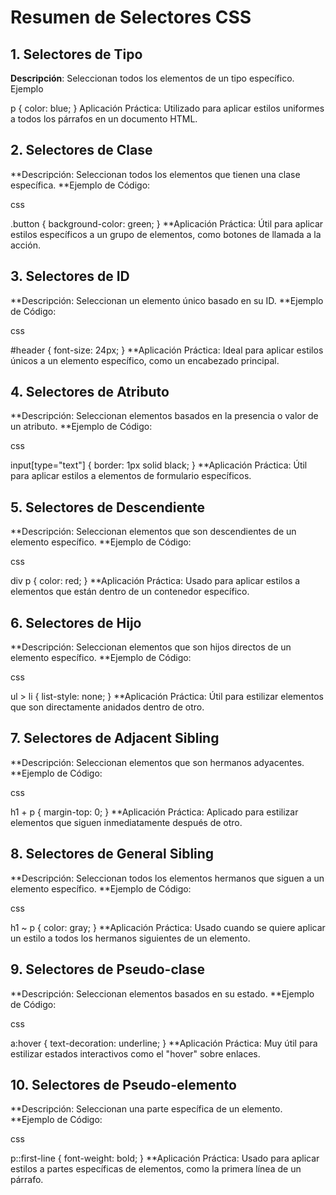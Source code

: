 # Resumen de Selectores CSS

## 1. Selectores de Tipo
**Descripción**: Seleccionan todos los elementos de un tipo específico.
Ejemplo 

p {
  color: blue;
}
Aplicación Práctica: Utilizado para aplicar estilos uniformes a todos los párrafos en un documento HTML.

## 2. Selectores de Clase
**Descripción: Seleccionan todos los elementos que tienen una clase específica.
**Ejemplo de Código:


css

.button {
  background-color: green;
}
**Aplicación Práctica: Útil para aplicar estilos específicos a un grupo de elementos, como botones de llamada a la acción.

## 3. Selectores de ID
**Descripción: Seleccionan un elemento único basado en su ID.
**Ejemplo de Código:

css

#header {
  font-size: 24px;
}
**Aplicación Práctica: Ideal para aplicar estilos únicos a un elemento específico, como un encabezado principal.

## 4. Selectores de Atributo
**Descripción: Seleccionan elementos basados en la presencia o valor de un atributo.
**Ejemplo de Código:

css

input[type="text"] {
  border: 1px solid black;
}
**Aplicación Práctica: Útil para aplicar estilos a elementos de formulario específicos.

## 5. Selectores de Descendiente
**Descripción: Seleccionan elementos que son descendientes de un elemento específico.
**Ejemplo de Código:

css

div p {
  color: red;
}
**Aplicación Práctica: Usado para aplicar estilos a elementos que están dentro de un contenedor específico.

## 6. Selectores de Hijo
**Descripción: Seleccionan elementos que son hijos directos de un elemento específico.
**Ejemplo de Código:

css

ul > li {
  list-style: none;
}
**Aplicación Práctica: Útil para estilizar elementos que son directamente anidados dentro de otro.

## 7. Selectores de Adjacent Sibling
**Descripción: Seleccionan elementos que son hermanos adyacentes.
**Ejemplo de Código:

css

h1 + p {
  margin-top: 0;
}
**Aplicación Práctica: Aplicado para estilizar elementos que siguen inmediatamente después de otro.

## 8. Selectores de General Sibling
**Descripción: Seleccionan todos los elementos hermanos que siguen a un elemento específico.
**Ejemplo de Código:

css

h1 ~ p {
  color: gray;
}
**Aplicación Práctica: Usado cuando se quiere aplicar un estilo a todos los hermanos siguientes de un elemento.

## 9. Selectores de Pseudo-clase
**Descripción: Seleccionan elementos basados en su estado.
**Ejemplo de Código:

css

a:hover {
  text-decoration: underline;
}
**Aplicación Práctica: Muy útil para estilizar estados interactivos como el "hover" sobre enlaces.

## 10. Selectores de Pseudo-elemento
**Descripción: Seleccionan una parte específica de un elemento.
**Ejemplo de Código:

css

p::first-line {
  font-weight: bold;
}
**Aplicación Práctica: Usado para aplicar estilos a partes específicas de elementos, como la primera línea de un párrafo.
